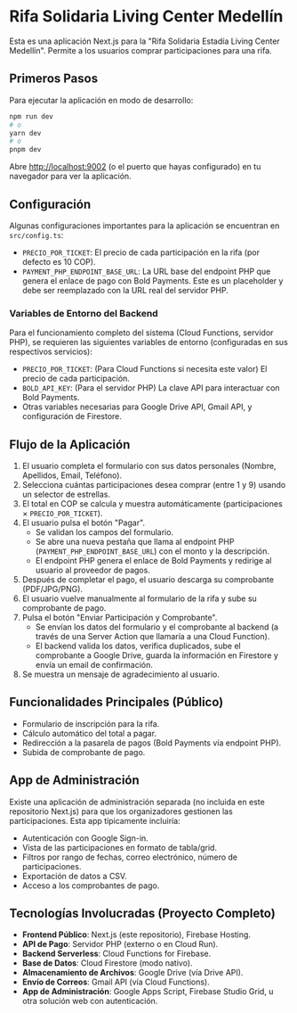# Rifa Solidaria Living Center Medellín

Esta es una aplicación Next.js para la "Rifa Solidaria Estadía Living Center Medellín". Permite a los usuarios comprar participaciones para una rifa.

## Primeros Pasos

Para ejecutar la aplicación en modo de desarrollo:

```bash
npm run dev
# o
yarn dev
# o
pnpm dev
```

Abre [http://localhost:9002](http://localhost:9002) (o el puerto que hayas configurado) en tu navegador para ver la aplicación.

## Configuración

Algunas configuraciones importantes para la aplicación se encuentran en `src/config.ts`:

-   `PRECIO_POR_TICKET`: El precio de cada participación en la rifa (por defecto es 10 COP).
-   `PAYMENT_PHP_ENDPOINT_BASE_URL`: La URL base del endpoint PHP que genera el enlace de pago con Bold Payments. Este es un placeholder y debe ser reemplazado con la URL real del servidor PHP.

### Variables de Entorno del Backend

Para el funcionamiento completo del sistema (Cloud Functions, servidor PHP), se requieren las siguientes variables de entorno (configuradas en sus respectivos servicios):

-   `PRECIO_POR_TICKET`: (Para Cloud Functions si necesita este valor) El precio de cada participación.
-   `BOLD_API_KEY`: (Para el servidor PHP) La clave API para interactuar con Bold Payments.
-   Otras variables necesarias para Google Drive API, Gmail API, y configuración de Firestore.

## Flujo de la Aplicación

1.  El usuario completa el formulario con sus datos personales (Nombre, Apellidos, Email, Teléfono).
2.  Selecciona cuántas participaciones desea comprar (entre 1 y 9) usando un selector de estrellas.
3.  El total en COP se calcula y muestra automáticamente (participaciones × `PRECIO_POR_TICKET`).
4.  El usuario pulsa el botón "Pagar".
    -   Se validan los campos del formulario.
    -   Se abre una nueva pestaña que llama al endpoint PHP (`PAYMENT_PHP_ENDPOINT_BASE_URL`) con el monto y la descripción.
    -   El endpoint PHP genera el enlace de Bold Payments y redirige al usuario al proveedor de pagos.
5.  Después de completar el pago, el usuario descarga su comprobante (PDF/JPG/PNG).
6.  El usuario vuelve manualmente al formulario de la rifa y sube su comprobante de pago.
7.  Pulsa el botón "Enviar Participación y Comprobante".
    -   Se envían los datos del formulario y el comprobante al backend (a través de una Server Action que llamaría a una Cloud Function).
    -   El backend valida los datos, verifica duplicados, sube el comprobante a Google Drive, guarda la información en Firestore y envía un email de confirmación.
8.  Se muestra un mensaje de agradecimiento al usuario.

## Funcionalidades Principales (Público)

-   Formulario de inscripción para la rifa.
-   Cálculo automático del total a pagar.
-   Redirección a la pasarela de pagos (Bold Payments vía endpoint PHP).
-   Subida de comprobante de pago.

## App de Administración

Existe una aplicación de administración separada (no incluida en este repositorio Next.js) para que los organizadores gestionen las participaciones. Esta app típicamente incluiría:
-   Autenticación con Google Sign-in.
-   Vista de las participaciones en formato de tabla/grid.
-   Filtros por rango de fechas, correo electrónico, número de participaciones.
-   Exportación de datos a CSV.
-   Acceso a los comprobantes de pago.

## Tecnologías Involucradas (Proyecto Completo)

-   **Frontend Público**: Next.js (este repositorio), Firebase Hosting.
-   **API de Pago**: Servidor PHP (externo o en Cloud Run).
-   **Backend Serverless**: Cloud Functions for Firebase.
-   **Base de Datos**: Cloud Firestore (modo nativo).
-   **Almacenamiento de Archivos**: Google Drive (vía Drive API).
-   **Envío de Correos**: Gmail API (vía Cloud Functions).
-   **App de Administración**: Google Apps Script, Firebase Studio Grid, u otra solución web con autenticación.

